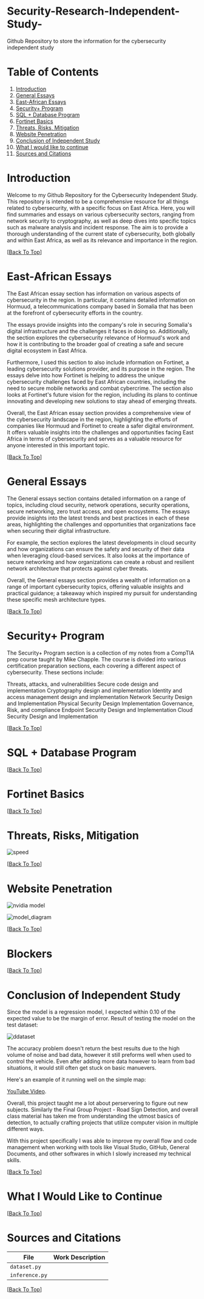 # Security-Research-Independent-Study-
Github Repository to store the information for the cybersecurity independent study


# Table of Contents
1. [Introduction](#introduction) 
3. [General Essays](#general-essays) 
4. [East-African Essays](#East-African-Essays)
5. [Security+ Program](#security-program)
6. [SQL + Database Program](#SQL-+-Database-Program)
7. [Fortinet Basics](#fortinet-basics)
8. [Threats, Risks, Mitigation](#Threats-Risks-Mitigation)
9. [Website Penetration](#website-penetration)
10. [Conclusion of Independent Study](#conclusion-of-independent-study)
11. [What I would like to continue](#what-i-would-like-to-continue)
12. [Sources and Citations](#sources-and-citations) 

# Introduction 

Welcome to my Github Repository for the Cybersecurity Independent Study. This repository is intended to be a comprehensive resource for all things related to cybersecurity, with a specific focus on East Africa. Here, you will find summaries and essays on various cybersecurity sectors, ranging from network security to cryptography, as well as deep dives into specific topics such as malware analysis and incident response. The aim is to provide a thorough understanding of the current state of cybersecurity, both globally and within East Africa, as well as its relevance and importance in the region.

 [[Back To Top](#table-of-contents)]
 
 # East-African Essays

The East African essay section has information on various aspects of cybersecurity in the region. In particular, it contains detailed information on Hormuud, a telecommunications company based in Somalia that has been at the forefront of cybersecurity efforts in the country. 

The essays provide insights into the company's role in securing Somalia's digital infrastructure and the challenges it faces in doing so. Additionally, the section explores the cybersecurity relevance of Hormuud's work and how it is contributing to the broader goal of creating a safe and secure digital ecosystem in East Africa.

Furthermore, I used this section to also include information on Fortinet, a leading cybersecurity solutions provider, and its purpose in the region. The essays delve into how Fortinet is helping to address the unique cybersecurity challenges faced by East African countries, including the need to secure mobile networks and combat cybercrime. The section also looks at Fortinet's future vision for the region, including its plans to continue innovating and developing new solutions to stay ahead of emerging threats.

Overall, the East African essay section provides a comprehensive view of the cybersecurity landscape in the region, highlighting the efforts of companies like Hormuud and Fortinet to create a safer digital environment. It offers valuable insights into the challenges and opportunities facing East Africa in terms of cybersecurity and serves as a valuable resource for anyone interested in this important topic.


 [[Back To Top](#table-of-contents)]
 
  # General Essays


The General essays section contains detailed information on a range of topics, including cloud security, network operations, security operations, secure networking, zero trust access, and open ecosystems. The essays provide insights into the latest trends and best practices in each of these areas, highlighting the challenges and opportunities that organizations face when securing their digital infrastructure.

For example, the section explores the latest developments in cloud security and how organizations can ensure the safety and security of their data when leveraging cloud-based services. It also looks at the importance of secure networking and how organizations can create a robust and resilient network architecture that protects against cyber threats.

Overall, the General essays section provides a wealth of information on a range of important cybersecurity topics, offering valuable insights and practical guidance; a takeaway which inspired my pursuit for understanding these specific mesh architecture types.


 [[Back To Top](#table-of-contents)]
 
 
# Security+ Program 

The Security+ Program section is a collection of my notes from a CompTIA prep course taught by Mike Chapple. The course is divided into various certification preparation sections, each covering a different aspect of cybersecurity. These sections include:

Threats, attacks, and vulnerabilities
Secure code design and implementation 
Cryptography design and implementation 
Identity and access management design and implementation 
Network Security Design and Implementation
Physical Security Design Implementation
Governance, Risk, and compliance
Endpoint Security Design and Implementation 
Cloud Security Design and Implementation 


 [[Back To Top](#table-of-contents)]
 
 # SQL + Database Program



 [[Back To Top](#table-of-contents)]
 
  # Fortinet Basics



 [[Back To Top](#table-of-contents)]
 
# Threats, Risks, Mitigation



![speed ](https://user-images.githubusercontent.com/72223941/207712744-0d24dda3-3e00-47d8-a348-446f7457fc0e.png)
 
 [[Back To Top](#table-of-contents)]
 
# Website Penetration



![nvidia model](https://user-images.githubusercontent.com/72223941/207716475-2092c282-09e8-4beb-82d8-2f772b821fa5.png)

![model_diagram](https://user-images.githubusercontent.com/72223941/207716028-c118a944-90aa-498b-b239-fedfee6dac49.png)

[[Back To Top](#table-of-contents)]

# Blockers 


[[Back To Top](#table-of-contents)]

# Conclusion of Independent Study

Since the model is a regression model, I expected within 0.10 of the expected value to be the margin of error. Result of testing the model on the test dataset: 

![ddataset](https://user-images.githubusercontent.com/72223941/207722255-f1a113d5-5239-4618-82a0-32842cafec94.png)

The accuracy problem doesn't return the best results due to the high volume of noise and bad data, however it still preforms well when used to control the vehicle. Even after adding more data however to learn from bad situations, it would still often get stuck on basic manuevers.

Here's an example of it running well on the simple map: 

[YouTube Video](https://youtu.be/-1cM-NEqQuY).


Overall, this project taught me a lot about perservering to figure out new subjects. Similarly the Final Group Project - Road Sign Detection, and overall class material has taken me from understanding the utmost basics of detection, to actually crafting projects that utilize computer vision in multiple different ways.

With this project specifically I was able to improve my overall flow and code management when working with tools like Visual Studio, GitHub, General Documents, and other softwares in which I slowly increased my technical skills. 

[[Back To Top](#table-of-contents)]

# What I Would Like to Continue



[[Back To Top](#table-of-contents)]

# Sources and Citations 

| File | Work Description |
| --  | --- |
| `dataset.py` | |
| `inference.py` | 



[[Back To Top](#table-of-contents)]

